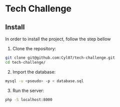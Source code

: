 # Tech Challenge

## Install

In order to install the project, follow the step bellow

1. Clone the repository:
```bash
git clone git@github.com:Cyl07/tech-challenge.git
cd tech-challenge/
```

2. Import the database:
```bash
mysql -u <pseudo> -p < database.sql
```

3. Run the server:
```bash
php -S localhost:8000
```